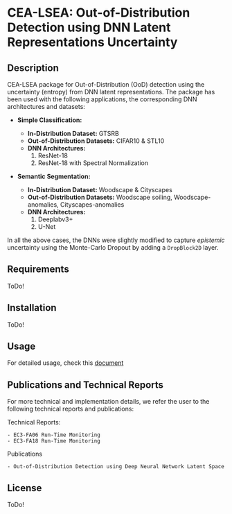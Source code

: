 # CEA-LSEA: Out-of-Distribution Detection using DNN Latent Representations Uncertainty

## Description

CEA-LSEA package for Out-of-Distribution (OoD) detection using the uncertainty (entropy) from DNN latent representations.
The package has been used with the following applications, the corresponding DNN architectures and datasets:

- **Simple Classification:**
    - **In-Distribution Dataset:** GTSRB
    - **Out-of-Distribution Datasets:** CIFAR10 & STL10
    - **DNN Architectures:**
        1. ResNet-18
        2. ResNet-18 with Spectral Normalization 

- **Semantic Segmentation:**
    - **In-Distribution Dataset:** Woodscape  & Cityscapes
    - **Out-of-Distribution Datasets:** Woodscape soiling, Woodscape-anomalies, Cityscapes-anomalies
    - **DNN Architectures:**
      1. Deeplabv3+
      2. U-Net
    

In all the above cases, the DNNs were slightly modified to capture _epistemic_ uncertainty using the Monte-Carlo Dropout by adding a ``DropBlock2D`` layer.


## Requirements
ToDo!

## Installation
ToDo!

## Usage
For detailed usage, check this [document](./ls_ood_detect_cea/CEA-LSEA-OoD%20Detection%20DNN%20Latent%20Space.md)

## Publications and Technical Reports
For more technical and implementation details, we refer the user to the following technical
reports and publications:

Technical Reports:

    - EC3-FA06 Run-Time Monitoring
    - EC3-FA18 Run-Time Monitoring

Publications
    
    - Out-of-Distribution Detection using Deep Neural Network Latent Space

## License
ToDo!